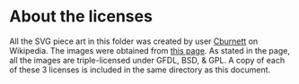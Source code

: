 # About the licenses

All the SVG piece art in this folder was created by user
[Cburnett](https://en.wikipedia.org/wiki/User:Cburnett) on Wikipedia. The images
were obtained from
[this page](https://en.wikipedia.org/wiki/User:Cburnett/GFDL_images/Chess). As
stated in the page, all the images are triple-licensed under GFDL, BSD, & GPL. A
copy of each of these 3 licenses is included in the same directory as this
document.
